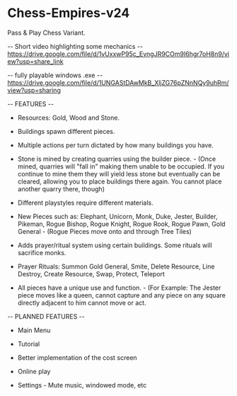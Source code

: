 # Chess-Empires-v24
Pass & Play Chess Variant.

-- Short video highlighting some mechanics --
https://drive.google.com/file/d/1vUxxwP95c_EvngJR9COm9I6hgr7oH8n9/view?usp=share_link


-- fully playable windows .exe -- 
https://drive.google.com/file/d/1UNGAStDAwMkB_XljZG76pZNnNQy9uhRm/view?usp=sharing



-- FEATURES -- 

- Resources: Gold, Wood and Stone.

- Buildings spawn different pieces.

- Multiple actions per turn dictated by how many buildings you have. 

- Stone is mined by creating quarries using the builder piece.
          - (Once mined, quarries will "fall in" making them unable to be occupied. If you continue to mine them they will yield less stone but                           eventually can be cleared, allowing you to place buildings there again. You cannot place another quarry there, though)

- Different playstyles require different materials.

- New Pieces such as: Elephant, Unicorn, Monk, Duke, Jester, Builder, Pikeman, Rogue Bishop, Rogue Knight, Rogue Rook, Rogue Pawn, Gold General
          - (Rogue Pieces move onto and through Tree Tiles)

- Adds prayer/ritual system using certain buildings. Some rituals will sacrifice monks.

- Prayer Rituals: Summon Gold General, Smite, Delete Resource, Line Destroy, Create Resource, Swap, Protect, Teleport

- All pieces have a unique use and function. 
         - (For Example: The Jester piece moves like a queen, cannot capture and any piece on any square directly adjacent to him cannot move or act.
      
      
      
      
-- PLANNED FEATURES -- 

- Main Menu

- Tutorial

- Better implementation of the cost screen

- Online play 

- Settings
          - Mute music, windowed mode, etc
